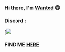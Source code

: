 ### Hi there, I'm [Wanted](https://discord.com/invite/khatarnak) 😎


### Discord :
[![](https://discord.c99.nl/widget/theme-2/717282136075534337.png)

### FIND ME [HERE](https://discord.com/invite/khatarnak)
